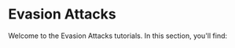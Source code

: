 Evasion Attacks
===

Welcome to the Evasion Attacks tutorials. In this section, you'll find:

```{tableofcontents}
```

